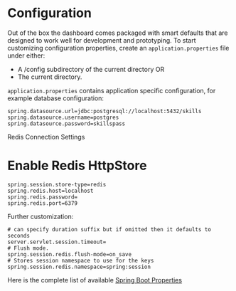 # Configuration 

Out of the box the dashboard comes packaged with smart defaults that are designed to work well for 
development and prototyping. To start customizing configuration properties, create an ``application.properties`` file under either: 

- A /config subdirectory of the current directory OR
- The current directory.

``application.properties`` contains application specific configuration, for example database configuration: 

```properties
spring.datasource.url=jdbc:postgresql://localhost:5432/skills
spring.datasource.username=postgres
spring.datasource.password=skillspass
``` 

Redis Connection Settings

# Enable Redis HttpStore
```properties
spring.session.store-type=redis
spring.redis.host=localhost
spring.redis.password=
spring.redis.port=6379 
```
Further customization: 
```properties
# can specify duration suffix but if omitted then it defaults to seconds
server.servlet.session.timeout= 
# Flush mode.
spring.session.redis.flush-mode=on_save 
# Stores session namespace to use for the keys
spring.session.redis.namespace=spring:session 
```
Here is the complete list of available [Spring Boot Properties](https://docs.spring.io/spring-boot/docs/current/reference/htmlsingle/#data-properties) 
